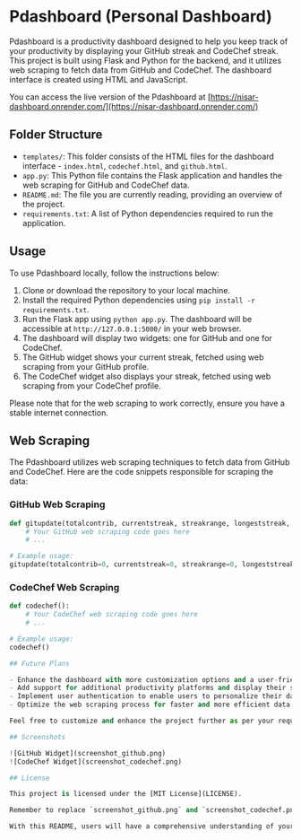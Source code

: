 # Pdashboard (Personal Dashboard)

Pdashboard is a productivity dashboard designed to help you keep track of your productivity by displaying your GitHub streak and CodeChef streak. This project is built using Flask and Python for the backend, and it utilizes web scraping to fetch data from GitHub and CodeChef. The dashboard interface is created using HTML and JavaScript.

You can access the live version of the Pdashboard at [https://nisar-dashboard.onrender.com/](https://nisar-dashboard.onrender.com/)

## Folder Structure

- `templates/`: This folder consists of the HTML files for the dashboard interface - `index.html`, `codechef.html`, and `github.html`.
- `app.py`: This Python file contains the Flask application and handles the web scraping for GitHub and CodeChef data.
- `README.md`: The file you are currently reading, providing an overview of the project.
- `requirements.txt`: A list of Python dependencies required to run the application.

## Usage

To use Pdashboard locally, follow the instructions below:

1. Clone or download the repository to your local machine.
2. Install the required Python dependencies using `pip install -r requirements.txt`.
3. Run the Flask app using `python app.py`. The dashboard will be accessible at `http://127.0.0.1:5000/` in your web browser.
4. The dashboard will display two widgets: one for GitHub and one for CodeChef.
5. The GitHub widget shows your current streak, fetched using web scraping from your GitHub profile.
6. The CodeChef widget also displays your streak, fetched using web scraping from your CodeChef profile.

Please note that for the web scraping to work correctly, ensure you have a stable internet connection.

## Web Scraping

The Pdashboard utilizes web scraping techniques to fetch data from GitHub and CodeChef. Here are the code snippets responsible for scraping the data:

### GitHub Web Scraping

```python
def gitupdate(totalcontrib, currentstreak, streakrange, longeststreak, longestrange):
    # Your GitHub web scraping code goes here
    # ...

# Example usage:
gitupdate(totalcontrib=0, currentstreak=0, streakrange=0, longeststreak=0, longestrange=0)  # Provide actual values here
```

### CodeChef Web Scraping

```python
def codechef():
    # Your CodeChef web scraping code goes here
    # ...

# Example usage:
codechef()

## Future Plans

- Enhance the dashboard with more customization options and a user-friendly interface.
- Add support for additional productivity platforms and display their streaks.
- Implement user authentication to enable users to personalize their dashboard.
- Optimize the web scraping process for faster and more efficient data retrieval.

Feel free to customize and enhance the project further as per your requirements. Contributions and suggestions are welcome!

## Screenshots

![GitHub Widget](screenshot_github.png)
![CodeChef Widget](screenshot_codechef.png)

## License

This project is licensed under the [MIT License](LICENSE).

Remember to replace `screenshot_github.png` and `screenshot_codechef.png` with actual screenshots showcasing your dashboard in action.

With this README, users will have a comprehensive understanding of your project, how to set it up, the web scraping functionalities used, and your future plans for further development.